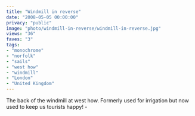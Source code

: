 ```yaml
---
title: "Windmill in reverse"
date: "2008-05-05 00:00:00"
privacy: "public"
image: "photo/windmill-in-reverse/windmill-in-reverse.jpg"
views: "36"
faves: "3"
tags:
- "monochrome"
- "norfolk"
- "sails"
- "west how"
- "windmill"
- "London"
- "United Kingdom"
---
```

The back of the windmill at west how. Formerly used for irrigation but now used to keep us tourists happy! - <a href="/photos/2008/05/05/windmill-in-reverse"></a>

